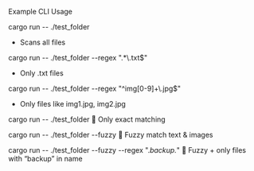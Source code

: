 Example CLI Usage

cargo run -- ./test_folder
 * Scans all files


cargo run -- ./test_folder --regex ".*\\.txt$"
 * Only .txt files


cargo run -- ./test_folder --regex "^img[0-9]+\\.jpg$"
 * Only files like img1.jpg, img2.jpg


cargo run -- ./test_folder
🔹 Only exact matching


cargo run -- ./test_folder --fuzzy
🔹 Fuzzy match text & images


cargo run -- ./test_folder --fuzzy --regex ".*backup.*"
🔹 Fuzzy + only files with “backup” in name

